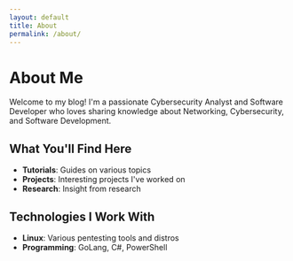 ```yaml
---
layout: default
title: About
permalink: /about/
---
```


# About Me

Welcome to my blog! I'm a passionate Cybersecurity Analyst and Software Developer who loves sharing knowledge about Networking, Cybersecurity, and Software Development.

## What You'll Find Here

- **Tutorials**: Guides on various topics
- **Projects**: Interesting projects I've worked on
- **Research**: Insight from research

## Technologies I Work With  

- **Linux**: Various pentesting tools and distros
- **Programming**: GoLang, C#, PowerShell  
